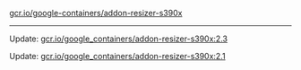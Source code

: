 [gcr.io/google-containers/addon-resizer-s390x](https://hub.docker.com/r/cruse/addon-resizer-s390x/tags/) 

----
Update: [gcr.io/google_containers/addon-resizer-s390x:2.3](https://hub.docker.com/r/cruse/addon-resizer-s390x/tags/)

Update: [gcr.io/google_containers/addon-resizer-s390x:2.1](https://hub.docker.com/r/cruse/addon-resizer-s390x/tags/)

